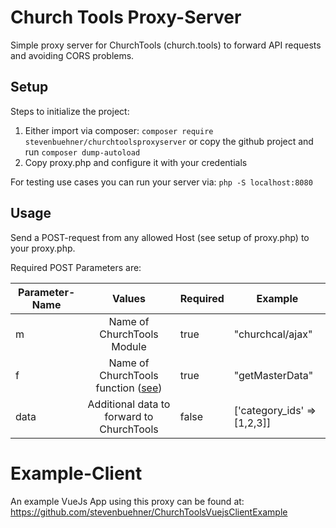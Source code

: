 # Church Tools Proxy-Server
Simple proxy server for ChurchTools (church.tools) to forward API requests and avoiding CORS problems.

## Setup
Steps to initialize the project:
1) Either import via composer: `composer require stevenbuehner/churchtoolsproxyserver`
 or copy the github project and run `composer dump-autoload`
2) Copy proxy.php and configure it with your credentials

For testing use cases you can run your server via:
`php -S localhost:8080`

## Usage
Send a POST-request from any allowed Host (see setup of proxy.php) to your proxy.php.

Required POST Parameters are:

| Parameter-Name | Values | Required | Example |
|----------------|:------:|----------|---------|
| m | Name of ChurchTools Module | true| "churchcal/ajax" |
| f | Name of ChurchTools function ([see](https://api.churchtools.de/package-CT.API.html)) | true | "getMasterData"|
| data | Additional data to forward to ChurchTools | false | ['category_ids' => [1,2,3]]|


# Example-Client
An example VueJs App using this proxy can be found at: https://github.com/stevenbuehner/ChurchToolsVuejsClientExample